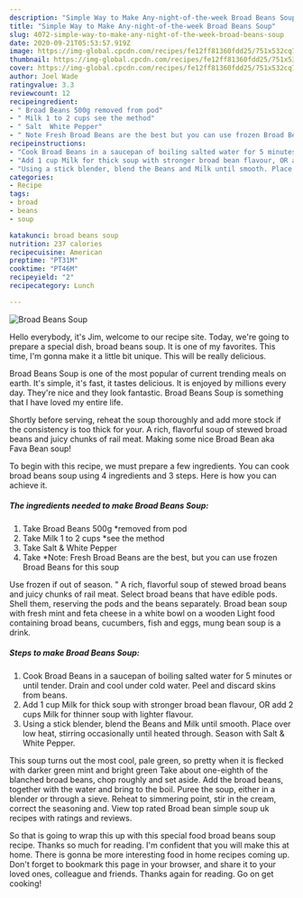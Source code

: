 ```yaml
---
description: "Simple Way to Make Any-night-of-the-week Broad Beans Soup"
title: "Simple Way to Make Any-night-of-the-week Broad Beans Soup"
slug: 4072-simple-way-to-make-any-night-of-the-week-broad-beans-soup
date: 2020-09-21T05:53:57.919Z
image: https://img-global.cpcdn.com/recipes/fe12ff81360fdd25/751x532cq70/broad-beans-soup-recipe-main-photo.jpg
thumbnail: https://img-global.cpcdn.com/recipes/fe12ff81360fdd25/751x532cq70/broad-beans-soup-recipe-main-photo.jpg
cover: https://img-global.cpcdn.com/recipes/fe12ff81360fdd25/751x532cq70/broad-beans-soup-recipe-main-photo.jpg
author: Joel Wade
ratingvalue: 3.3
reviewcount: 12
recipeingredient:
- " Broad Beans 500g removed from pod"
- " Milk 1 to 2 cups see the method"
- " Salt  White Pepper"
- " Note Fresh Broad Beans are the best but you can use frozen Broad Beans for this soup"
recipeinstructions:
- "Cook Broad Beans in a saucepan of boiling salted water for 5 minutes or until tender. Drain and cool under cold water. Peel and discard skins from beans."
- "Add 1 cup Milk for thick soup with stronger broad bean flavour, OR add 2 cups Milk for thinner soup with lighter flavour."
- "Using a stick blender, blend the Beans and Milk until smooth. Place over low heat, stirring occasionally until heated through. Season with Salt &amp; White Pepper."
categories:
- Recipe
tags:
- broad
- beans
- soup

katakunci: broad beans soup 
nutrition: 237 calories
recipecuisine: American
preptime: "PT31M"
cooktime: "PT46M"
recipeyield: "2"
recipecategory: Lunch

---
```



![Broad Beans Soup](https://img-global.cpcdn.com/recipes/fe12ff81360fdd25/751x532cq70/broad-beans-soup-recipe-main-photo.jpg)

Hello everybody, it's Jim, welcome to our recipe site. Today, we're going to prepare a special dish, broad beans soup. It is one of my favorites. This time, I'm gonna make it a little bit unique. This will be really delicious.

Broad Beans Soup is one of the most popular of current trending meals on earth. It's simple, it's fast, it tastes delicious. It is enjoyed by millions every day. They're nice and they look fantastic. Broad Beans Soup is something that I have loved my entire life.

Shortly before serving, reheat the soup thoroughly and add more stock if the consistency is too thick for your. A rich, flavorful soup of stewed broad beans and juicy chunks of rail meat. Making some nice Broad Bean aka Fava Bean soup!


To begin with this recipe, we must prepare a few ingredients. You can cook broad beans soup using 4 ingredients and 3 steps. Here is how you can achieve it.

<!--inarticleads1-->

##### The ingredients needed to make Broad Beans Soup:

1. Take  Broad Beans 500g *removed from pod
1. Take  Milk 1 to 2 cups *see the method
1. Take  Salt &amp; White Pepper
1. Take  *Note: Fresh Broad Beans are the best, but you can use frozen Broad Beans for this soup


Use frozen if out of season. &#34; A rich, flavorful soup of stewed broad beans and juicy chunks of rail meat. Select broad beans that have edible pods. Shell them, reserving the pods and the beans separately. Broad bean soup with fresh mint and feta cheese in a white bowl on a wooden Light food containing broad beans, cucumbers, fish and eggs, mung bean soup is a drink. 

<!--inarticleads2-->

##### Steps to make Broad Beans Soup:

1. Cook Broad Beans in a saucepan of boiling salted water for 5 minutes or until tender. Drain and cool under cold water. Peel and discard skins from beans.
1. Add 1 cup Milk for thick soup with stronger broad bean flavour, OR add 2 cups Milk for thinner soup with lighter flavour.
1. Using a stick blender, blend the Beans and Milk until smooth. Place over low heat, stirring occasionally until heated through. Season with Salt &amp; White Pepper.


This soup turns out the most cool, pale green, so pretty when it is flecked with darker green mint and bright green Take about one-eighth of the blanched broad beans, chop roughly and set aside. Add the broad beans, together with the water and bring to the boil. Puree the soup, either in a blender or through a sieve. Reheat to simmering point, stir in the cream, correct the seasoning and. View top rated Broad bean simple soup uk recipes with ratings and reviews. 

So that is going to wrap this up with this special food broad beans soup recipe. Thanks so much for reading. I'm confident that you will make this at home. There is gonna be more interesting food in home recipes coming up. Don't forget to bookmark this page in your browser, and share it to your loved ones, colleague and friends. Thanks again for reading. Go on get cooking!
